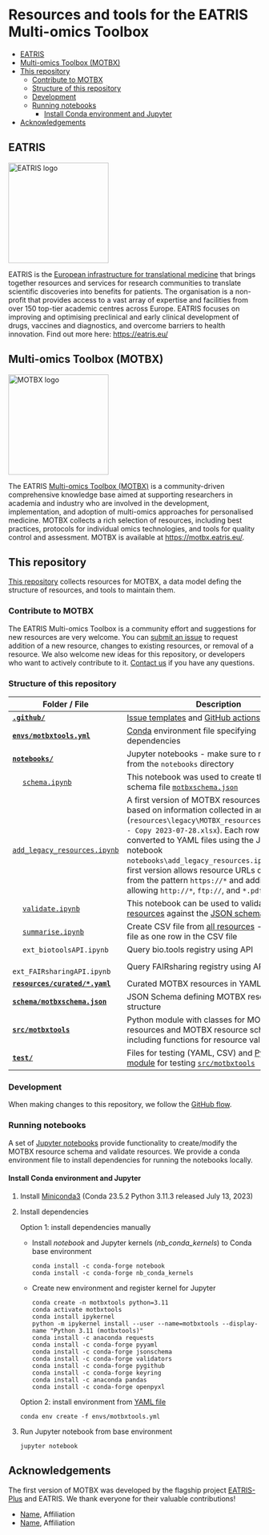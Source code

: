 # Resources and tools for the EATRIS Multi-omics Toolbox<!-- omit from toc -->

- [EATRIS](#eatris)
- [Multi-omics Toolbox (MOTBX)](#multi-omics-toolbox-motbx)
- [This repository](#this-repository)
  - [Contribute to MOTBX](#contribute-to-motbx)
  - [Structure of this repository](#structure-of-this-repository)
  - [Development](#development)
  - [Running notebooks](#running-notebooks)
    - [Install Conda environment and Jupyter](#install-conda-environment-and-jupyter)
- [Acknowledgements](#acknowledgements)

## EATRIS

[<img src="https://github.com/EATRIS/.github/assets/1405356/06fb628b-13b9-4a9b-aef3-a4987d989bf6" alt="EATRIS logo" width="200"/>](https://eatris.eu/)

EATRIS is the [European infrastructure for translational medicine](https://eatris.eu/) that brings together resources and services for research communities to translate scientific discoveries into benefits for patients. The organisation is a non-profit that provides access to a vast array of expertise and facilities from over 150 top-tier academic centres across Europe. EATRIS focuses on improving and optimising preclinical and early clinical development of drugs, vaccines and diagnostics, and overcome barriers to health innovation. Find out more here: https://eatris.eu/

## Multi-omics Toolbox (MOTBX)

[<img src="https://github.com/EATRIS/motbx/assets/1405356/3973fe3c-27b7-410a-80ae-7bf0a2927e8c" alt="MOTBX logo" width="200"/>](https://motbx.eatris.eu/)

The EATRIS [Multi-omics Toolbox (MOTBX)](https://motbx.eatris.eu/) is a community-driven comprehensive knowledge base aimed at supporting researchers in academia and industry who are involved in the development, implementation, and adoption of multi-omics approaches for personalised medicine. MOTBX collects a rich selection of resources, including best practices, protocols for individual omics technologies, and tools for quality control and assessment. MOTBX is available at https://motbx.eatris.eu/.

## This repository

[This repository](https://github.com/EATRIS/motbx) collects resources for MOTBX, a data model defing the structure of resources, and tools to maintain them.

### Contribute to MOTBX

The EATRIS Multi-omics Toolbox is a community effort and suggestions for new resources are very welcome. You can [submit an issue](https://github.com/EATRIS/motbx/issues/new/choose) to request addition of a new resource, changes to existing resources, or removal of a resource. We also welcome new ideas for this repository, or developers who want to actively contribute to it. [Contact us](https://motbx.eatris.eu/contact/) if you have any questions.

### Structure of this repository

| Folder / File | Description |
|--------------|-------------|
| [**`.github/`**](https://github.com/EATRIS/motbx/tree/main/.github) | [Issue templates](https://github.com/EATRIS/motbx/tree/main/.github/ISSUE_TEMPLATE) and [GitHub actions](https://github.com/EATRIS/motbx/tree/main/.github/workflows)
| [**`envs/motbxtools.yml`**](https://github.com/EATRIS/motbx/blob/main/envs/motbxtools.yml) | [Conda](https://conda.io/) environment file specifying dependencies
| [**`notebooks/`**](https://github.com/EATRIS/motbx/tree/main/notebooks) | Jupyter notebooks - make sure to run them from the `notebooks` directory
| &emsp; [`schema.ipynb`](https://github.com/EATRIS/motbx/blob/main/notebooks/schema.ipynb) | This notebook was used to create the JSON schema file [`motbxschema.json`](https://github.com/EATRIS/motbx/blob/main/schema/motbxschema.json)
| &emsp; [`add_legacy_resources.ipynb`](https://github.com/EATRIS/motbx/blob/main/notebooks/add_legacy_resources.ipynb) | A first version of MOTBX resources was added based on information collected in an Excel file (`resources\legacy\MOTBX_resources_for_website - Copy 2023-07-28.xlsx`). Each row was converted to YAML files using the Jupyter notebook `notebooks\add_legacy_resources.ipynb`. This first version allows resource URLs deviating from the pattern `https://*` and additionaly allowing `http://*`, `ftp://`, and `*.pdf`.
| &emsp; [`validate.ipynb`](https://github.com/EATRIS/motbx/blob/main/notebooks/validate.ipynb) | This notebook can be used to validate [all resources](https://github.com/EATRIS/motbx/tree/main/resources/curated) against the [JSON schema](https://github.com/EATRIS/motbx/blob/main/schema/motbxschema.json)
| &emsp; [`summarise.ipynb`](https://github.com/EATRIS/motbx/blob/main/notebooks/summarise.ipynb) | Create CSV file from [all resources](https://github.com/EATRIS/motbx/tree/main/resources/curated) - each YAML file as one row in the CSV file
| &emsp; `ext_biotoolsAPI.ipynb` | Query bio.tools registry using API
| &emsp; `ext_FAIRsharingAPI.ipynb` | Query FAIRsharing registry using API
| [**`resources/curated/*.yaml`**](https://github.com/EATRIS/motbx/tree/main/resources/curated) | Curated MOTBX resources in YAML format
| [**`schema/motbxschema.json`**](https://github.com/EATRIS/motbx/blob/main/schema/motbxschema.json) | JSON Schema defining MOTBX resource structure
| [**`src/motbxtools`**](https://github.com/EATRIS/motbx/tree/main/src/motbxtools) | Python module with classes for MOTBX resources and MOTBX resource schema including functions for resource validation
| [**`test/`**](https://github.com/EATRIS/motbx/tree/main/tests) | Files for testing (YAML, CSV) and [Python module](https://github.com/EATRIS/motbx/tree/main/tests/test_motbxtools) for testing [`src/motbxtools`](https://github.com/EATRIS/motbx/tree/main/src/motbxtools)

### Development

When making changes to this repository, we follow the [GitHub flow](https://docs.github.com/en/get-started/quickstart/github-flow).

### Running notebooks

A set of [Jupyter notebooks](https://github.com/EATRIS/motbx/tree/main/notebooks) provide functionality to create/modify the MOTBX resource schema and validate resources. We provide a conda environment file to install dependencies for running the notebooks locally.

#### Install Conda environment and Jupyter

1. Install [Miniconda3](https://docs.conda.io/projects/miniconda/en/latest/) (Conda 23.5.2 Python 3.11.3 released July 13, 2023)

2. Install dependencies

    Option 1: install dependencies manually

      * Install *notebook* and Jupyter kernels (*nb_conda_kernels*) to Conda base environment

         ```
         conda install -c conda-forge notebook
         conda install -c conda-forge nb_conda_kernels
         ```

      * Create new environment and register kernel for Jupyter

         ```
         conda create -n motbxtools python=3.11
         conda activate motbxtools
         conda install ipykernel
         python -m ipykernel install --user --name=motbxtools --display-name "Python 3.11 (motbxtools)"
         conda install -c anaconda requests
         conda install -c conda-forge pyyaml
         conda install -c conda-forge jsonschema
         conda install -c conda-forge validators
         conda install -c conda-forge pygithub
         conda install -c conda-forge keyring
         conda install -c anaconda pandas
         conda install -c conda-forge openpyxl
         ```

    Option 2: install environment from [YAML file](https://github.com/EATRIS/motbx/blob/main/envs/motbxtools.yml)

      ```
      conda env create -f envs/motbxtools.yml
      ```

3. Run Jupyter notebook from base environment
    ```
    jupyter notebook
    ```

## Acknowledgements

The first version of MOTBX was developed by the flagship project [EATRIS-Plus](https://eatris.eu/projects/eatris-plus/) and EATRIS. We thank everyone for their valuable contributions!

<List of contributors>

* [Name]("https://orcid.org/"), Affiliation
* [Name]("https://orcid.org/"), Affiliation
